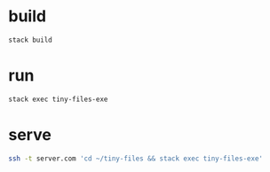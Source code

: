 # build

```bash
stack build
```

# run
```bash
stack exec tiny-files-exe
```

# serve

```bash
ssh -t server.com 'cd ~/tiny-files && stack exec tiny-files-exe'
```
